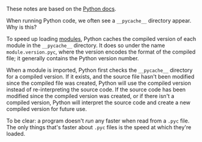 These notes are based on the [Python docs](https://docs.python.org/3/tutorial/modules.html#compiled-python-files).

When running Python code, we often see a `__pycache__` directory appear. Why is this? 

To speed up loading [modules](../Modules%20and%20Scripts.md), Python caches the compiled version of each module in the `__pycache__` directory. It does so under the name `module.version.pyc`, where the version encodes the format of the compiled file; it generally contains the Python version number.

When a module is imported, Python first checks the `__pycache__` directory for a compiled version. If it exists, and the source file hasn't been modified since the compiled file was created, Python will use the compiled version instead of re-interpreting the source code. If the source code has been modified since the compiled version was created, or if there isn't a compiled version, Python will interpret the source code and create a new compiled version for future use.

To be clear: a program doesn't *run* any faster when read from a `.pyc` file. The only things that's faster about `.pyc` files is the speed at which they're loaded.

